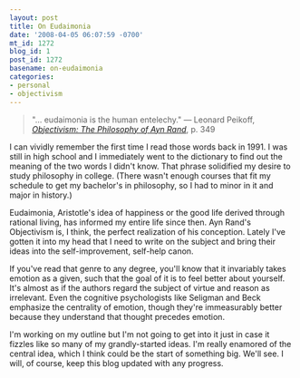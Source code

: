 ```yaml
---
layout: post
title: On Eudaimonia
date: '2008-04-05 06:07:59 -0700'
mt_id: 1272
blog_id: 1
post_id: 1272
basename: on-eudaimonia
categories:
- personal
- objectivism
---
```

<blockquote>
"&#x2026; eudaimonia is the human entelechy." &#x2014; Leonard Peikoff, <a href="http://www.amazon.com/exec/obidos/ASIN/0452011019/bbrown-20/ref=nosim/"><cite>Objectivism: The Philosophy of Ayn Rand</cite></a>, p. 349
</blockquote>
<p>
I can vividly remember the first time I read those words back in 1991. I was still in high school and I immediately went to the dictionary to find out the meaning of the two words I didn't know. That phrase solidified my desire to study philosophy in college. (There wasn't enough courses that fit my schedule to get my bachelor's in philosophy, so I had to minor in it and major in history.)
</p>
<p>
Eudaimonia, Aristotle's idea of happiness or the good life derived through rational living, has informed my entire life since then. Ayn Rand's Objectivism is, I think, the perfect realization of his conception. Lately I've gotten it into my head that I need to write on the subject and bring their ideas into the self-improvement, self-help canon.
</p>
<p>
If you've read that genre to any degree, you'll know that it invariably takes emotion as a given, such that the goal of it is to feel better about yourself. It's almost as if the authors regard the subject of virtue and reason as irrelevant. Even the cognitive psychologists like Seligman and Beck emphasize the centrality of emotion, though they're immeasurably better because they understand that thought precedes emotion.
</p>
<p>
I'm working on my outline but I'm not going to get into it just in case it fizzles like so many of my grandly-started ideas. I'm really enamored of the central idea, which I think could be the start of something big. We'll see. I will, of course, keep this blog updated with any progress.
</p>
